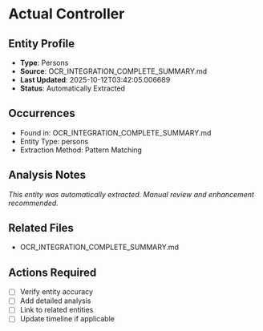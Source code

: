 # Actual Controller

## Entity Profile
- **Type**: Persons
- **Source**: OCR_INTEGRATION_COMPLETE_SUMMARY.md
- **Last Updated**: 2025-10-12T03:42:05.006689
- **Status**: Automatically Extracted

## Occurrences
- Found in: OCR_INTEGRATION_COMPLETE_SUMMARY.md
- Entity Type: persons
- Extraction Method: Pattern Matching

## Analysis Notes
*This entity was automatically extracted. Manual review and enhancement recommended.*

## Related Files
- OCR_INTEGRATION_COMPLETE_SUMMARY.md

## Actions Required
- [ ] Verify entity accuracy
- [ ] Add detailed analysis
- [ ] Link to related entities
- [ ] Update timeline if applicable
